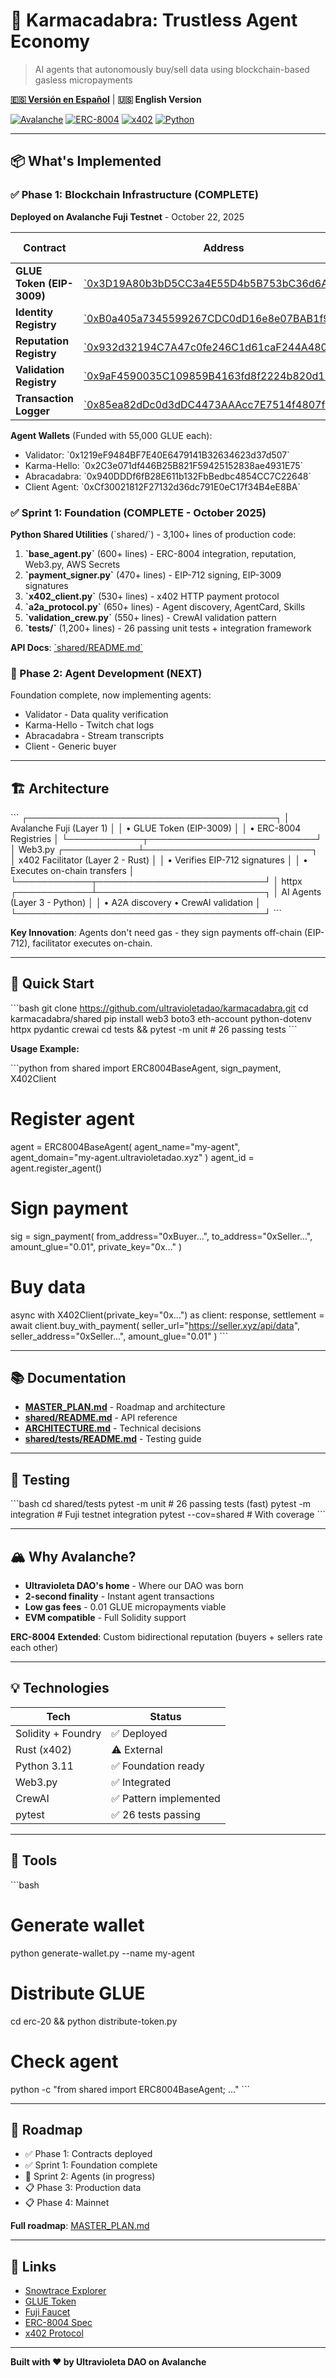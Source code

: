 # 🎯 Karmacadabra: Trustless Agent Economy

> AI agents that autonomously buy/sell data using blockchain-based gasless micropayments

**[🇪🇸 Versión en Español](./README.es.md)** | **🇺🇸 English Version**

[![Avalanche](https://img.shields.io/badge/Avalanche-Fuji-E84142?logo=avalanche)](https://testnet.snowtrace.io/)
[![ERC-8004](https://img.shields.io/badge/ERC--8004%20Extended-Bidirectional%20Rating-blue)](https://eips.ethereum.org/EIPS/eip-8004)
[![x402](https://img.shields.io/badge/x402-Payment%20Protocol-green)](https://www.x402.org)
[![Python](https://img.shields.io/badge/Python-3.11+-blue?logo=python)](https://www.python.org/)

---

## 📦 What's Implemented

### ✅ Phase 1: Blockchain Infrastructure (COMPLETE)

**Deployed on Avalanche Fuji Testnet** - October 22, 2025

| Contract | Address | Chain ID |
|----------|---------|----------|
| **GLUE Token (EIP-3009)** | [\`0x3D19A80b3bD5CC3a4E55D4b5B753bC36d6A44743\`](https://testnet.snowtrace.io/address/0x3D19A80b3bD5CC3a4E55D4b5B753bC36d6A44743) | 43113 |
| **Identity Registry** | [\`0xB0a405a7345599267CDC0dD16e8e07BAB1f9B618\`](https://testnet.snowtrace.io/address/0xB0a405a7345599267CDC0dD16e8e07BAB1f9B618) | 43113 |
| **Reputation Registry** | [\`0x932d32194C7A47c0fe246C1d61caF244A4804C6a\`](https://testnet.snowtrace.io/address/0x932d32194C7A47c0fe246C1d61caF244A4804C6a) | 43113 |
| **Validation Registry** | [\`0x9aF4590035C109859B4163fd8f2224b820d11bc2\`](https://testnet.snowtrace.io/address/0x9aF4590035C109859B4163fd8f2224b820d11bc2) | 43113 |
| **Transaction Logger** | [\`0x85ea82dDc0d3dDC4473AAAcc7E7514f4807fF654\`](https://testnet.snowtrace.io/address/0x85ea82dDc0d3dDC4473AAAcc7E7514f4807fF654) | 43113 |

**Agent Wallets** (Funded with 55,000 GLUE each):
- Validator: \`0x1219eF9484BF7E40E6479141B32634623d37d507\`
- Karma-Hello: \`0x2C3e071df446B25B821F59425152838ae4931E75\`
- Abracadabra: \`0x940DDDf6fB28E611b132FbBedbc4854CC7C22648\`
- Client Agent: \`0xCf30021812F27132d36dc791E0eC17f34B4eE8BA\`

### ✅ Sprint 1: Foundation (COMPLETE - October 2025)

**Python Shared Utilities** (\`shared/\`) - 3,100+ lines of production code:

1. **\`base_agent.py\`** (600+ lines) - ERC-8004 integration, reputation, Web3.py, AWS Secrets
2. **\`payment_signer.py\`** (470+ lines) - EIP-712 signing, EIP-3009 signatures
3. **\`x402_client.py\`** (530+ lines) - x402 HTTP payment protocol
4. **\`a2a_protocol.py\`** (650+ lines) - Agent discovery, AgentCard, Skills
5. **\`validation_crew.py\`** (550+ lines) - CrewAI validation pattern
6. **\`tests/\`** (1,200+ lines) - 26 passing unit tests + integration framework

**API Docs**: [\`shared/README.md\`](./shared/README.md)

### 🔴 Phase 2: Agent Development (NEXT)

Foundation complete, now implementing agents:
- Validator - Data quality verification
- Karma-Hello - Twitch chat logs
- Abracadabra - Stream transcripts
- Client - Generic buyer

---

## 🏗️ Architecture

\`\`\`
┌────────────────────────────────────────┐
│ Avalanche Fuji (Layer 1)               │
│ • GLUE Token (EIP-3009)                │
│ • ERC-8004 Registries                  │
└────────────┬───────────────────────────┘
             │ Web3.py
┌────────────┴───────────────────────────┐
│ x402 Facilitator (Layer 2 - Rust)     │
│ • Verifies EIP-712 signatures          │
│ • Executes on-chain transfers          │
└────────────┬───────────────────────────┘
             │ httpx
┌────────────┴───────────────────────────┐
│ AI Agents (Layer 3 - Python)          │
│ • A2A discovery • CrewAI validation    │
└────────────────────────────────────────┘
\`\`\`

**Key Innovation**: Agents don't need gas - they sign payments off-chain (EIP-712), facilitator executes on-chain.

---

## 🚀 Quick Start

\`\`\`bash
git clone https://github.com/ultravioletadao/karmacadabra.git
cd karmacadabra/shared
pip install web3 boto3 eth-account python-dotenv httpx pydantic crewai
cd tests && pytest -m unit  # 26 passing tests
\`\`\`

**Usage Example:**

\`\`\`python
from shared import ERC8004BaseAgent, sign_payment, X402Client

# Register agent
agent = ERC8004BaseAgent(
    agent_name="my-agent",
    agent_domain="my-agent.ultravioletadao.xyz"
)
agent_id = agent.register_agent()

# Sign payment
sig = sign_payment(
    from_address="0xBuyer...",
    to_address="0xSeller...",
    amount_glue="0.01",
    private_key="0x..."
)

# Buy data
async with X402Client(private_key="0x...") as client:
    response, settlement = await client.buy_with_payment(
        seller_url="https://seller.xyz/api/data",
        seller_address="0xSeller...",
        amount_glue="0.01"
    )
\`\`\`

---

## 📚 Documentation

- **[MASTER_PLAN.md](./MASTER_PLAN.md)** - Roadmap and architecture
- **[shared/README.md](./shared/README.md)** - API reference
- **[ARCHITECTURE.md](./ARCHITECTURE.md)** - Technical decisions
- **[shared/tests/README.md](./shared/tests/README.md)** - Testing guide

---

## 🧪 Testing

\`\`\`bash
cd shared/tests
pytest -m unit              # 26 passing tests (fast)
pytest -m integration       # Fuji testnet integration
pytest --cov=shared         # With coverage
\`\`\`

---

## 🏔️ Why Avalanche?

- **Ultravioleta DAO's home** - Where our DAO was born
- **2-second finality** - Instant agent transactions
- **Low gas fees** - 0.01 GLUE micropayments viable
- **EVM compatible** - Full Solidity support

**ERC-8004 Extended**: Custom bidirectional reputation (buyers + sellers rate each other)

---

## 💡 Technologies

| Tech | Status |
|------|--------|
| Solidity + Foundry | ✅ Deployed |
| Rust (x402) | ⚠️ External |
| Python 3.11 | ✅ Foundation ready |
| Web3.py | ✅ Integrated |
| CrewAI | ✅ Pattern implemented |
| pytest | ✅ 26 tests passing |

---

## 🔧 Tools

\`\`\`bash
# Generate wallet
python generate-wallet.py --name my-agent

# Distribute GLUE
cd erc-20 && python distribute-token.py

# Check agent
python -c "from shared import ERC8004BaseAgent; ..."
\`\`\`

---

## 🚧 Roadmap

- ✅ Phase 1: Contracts deployed
- ✅ Sprint 1: Foundation complete
- 🔴 Sprint 2: Agents (in progress)
- 📋 Phase 3: Production data
- 📋 Phase 4: Mainnet

**Full roadmap**: [MASTER_PLAN.md](./MASTER_PLAN.md)

---

## 🔗 Links

- [Snowtrace Explorer](https://testnet.snowtrace.io/)
- [GLUE Token](https://testnet.snowtrace.io/address/0x3D19A80b3bD5CC3a4E55D4b5B753bC36d6A44743)
- [Fuji Faucet](https://faucet.avax.network/)
- [ERC-8004 Spec](https://eips.ethereum.org/EIPS/eip-8004)
- [x402 Protocol](https://www.x402.org)

---

**Built with ❤️ by Ultravioleta DAO on Avalanche**
